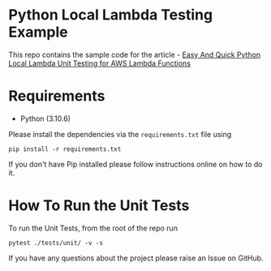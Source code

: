 # Python Local Lambda Testing Example

This repo contains the sample code for the article - [Easy And Quick Python Local Lambda Unit Testing for AWS Lambda Functions](https://pytest-with-eric.com/python-local-development/python-local-lambda/)


# Requirements
* Python (3.10.6)

Please install the dependencies via the `requirements.txt` file using 
```commandline
pip install -r requirements.txt
```
If you don't have Pip installed please follow instructions online on how to do it.

# How To Run the Unit Tests
To run the Unit Tests, from the root of the repo run
```commandline
pytest ./tests/unit/ -v -s
```

If you have any questions about the project please raise an Issue on GitHub. 